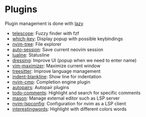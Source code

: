 # Plugins

Plugin management is done with [lazy](https://lazy.folke.io/)

- [telescope](https://github.com/nvim-telescope/telescope.nvim): Fuzzy finder with fzf
- [which-key](https://github.com/folke/which-key.nvim): Display popup with possible keybindings
- [nvim-tree](https://github.com/nvim-tree/nvim-tree.lua): File explorer
- [auto-session](https://github.com/rmagatti/auto-session): Save current neovim session
- [lualine](https://github.com/nvim-lualine/lualine.nvim): Statusline
- [dressing](https://github.com/stevearc/dressing.nvim): Improve UI (popup when we need to enter name)
- [vim-maximizer](https://github.com/szw/vim-maximizer): Maximize current window
- [treesitter](https://github.com/nvim-treesitter/nvim-treesitter): Improve language management
- [indent-blankline](https://github.com/lukas-reineke/indent-blankline.nvim): Show line for indentation
- [nvim-cmp](https://github.com/hrsh7th/nvim-cmp): Completion engine plugin
- [autopairs](https://github.com/windwp/nvim-autopairs): Autopair plugins
- [todo-comments](https://github.com/folke/todo-comments.nvim): Highlight and search for specific comments
- [mason](https://github.com/williamboman/mason.nvim): Manage external editor such as LSP server
- [nvim-lspconfig](https://github.com/neovim/nvim-lspconfig): Configuration for nvim as a LSP client
- [interestingwords](https://github.com/Mr-LLLLL/interestingwords.nvim): Highlight with different colors words
